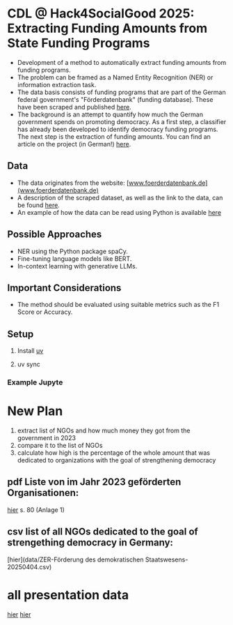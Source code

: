 # CDL @ Hack4SocialGood 2025: Extracting Funding Amounts from State Funding Programs

- Development of a method to automatically extract funding amounts from funding programs.
- The problem can be framed as a Named Entity Recognition (NER) or information extraction task.
- The data basis consists of funding programs that are part of the German federal government's "Förderdatenbank" (funding database). These have been scraped and published [here](https://github.com/CorrelAid/cdl_funding_crawler).
- The background is an attempt to quantify how much the German government spends on promoting democracy. As a first step, a classifier has already been developed to identify democracy funding programs. The next step is the extraction of funding amounts. You can find an article on the project (in German!) [here](https://civic-data.de/transparente_demokratiefoerderung/).

## Data

- The data originates from the website: [www.foerderdatenbank.de](www.foerderdatenbank.de)
- A description of the scraped dataset, as well as the link to the data, can be found [here](https://github.com/CorrelAid/cdl_funding_crawler).
- An example of how the data can be read using Python is available [here](https://github.com/CorrelAid/cdl_funding_crawler/blob/main/index.ipynb)

## Possible Approaches

- NER using the Python package spaCy.
- Fine-tuning language models like BERT.
- In-context learning with generative LLMs.

## Important Considerations
- The method should be evaluated using suitable metrics such as the F1 Score or Accuracy.

## Setup

1. Install [uv](https://docs.astral.sh/uv/#installation)

2. uv sync

### Example Jupyte


# New Plan
1. extract list of NGOs and how much money they got from the government in 2023
2. compare it to the list of NGOs
3. calculate how high is the percentage of the whole amount that was dedicated to organizations with the goal of strengthening democracy
   
## pdf Liste von im Jahr 2023 geförderten Organisationen:
[hier](https://dserver.bundestag.de/btd/20/102/2010233.pdf)
s. 80 (Anlage 1)

## csv list of all NGOs dedicated to the goal of strengething democracy in Germany:
[hier](data/ZER-Förderung des demokratischen Staatswesens-20250404.csv)


# all presentation data
[hier](https://docs.google.com/presentation/d/1L-oxCOHbYQvFwAtFDOzxMkiCDXSXYDdX/edit?usp=sharing&ouid=101148340939463999290&rtpof=true&sd=true)
[hier](https://drive.google.com/drive/folders/1szpJHaoji9PNzvuhVEgPEwq0DcM7yi-K?usp=sharing)
